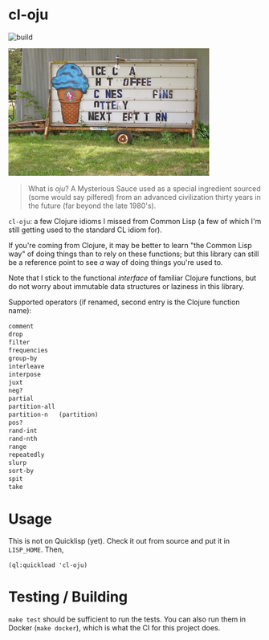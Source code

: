 # cl-oju

![build](https://github.com/eigenhombre/cl-oju/actions/workflows/build.yml/badge.svg)

<img src="/words.jpg" width="400">

> What is *oju*? A Mysterious Sauce used as a special ingredient
> sourced (some would say pilfered) from an advanced civilization
> thirty years in the future (far beyond the late 1980's).

`cl-oju`: a few Clojure idioms I missed from Common Lisp (a few of which I'm
still getting used to the standard CL idiom for).

If you're coming from Clojure, it may be better to learn "the Common
Lisp way" of doing things than to rely on these functions; but this
library can still be a reference point to see *a* way of doing things
you're used to.

Note that I stick to the functional *interface* of familiar Clojure
functions, but do not worry about immutable data structures or
laziness in this library.

Supported operators (if renamed, second entry is the Clojure function name):

    comment
    drop
    filter
    frequencies
    group-by
    interleave
    interpose
    juxt
    neg?
    partial
    partition-all
    partition-n   (partition)
    pos?
    rand-int
    rand-nth
    range
    repeatedly
    slurp
    sort-by
    spit
    take

# Usage

This is not on Quicklisp (yet).  Check it out from source and put it in `LISP_HOME`.  Then,

    (ql:quickload 'cl-oju)

# Testing / Building

`make test` should be sufficient to run the tests.  You can also run
them in Docker (`make docker`), which is what the CI for this project
does.

